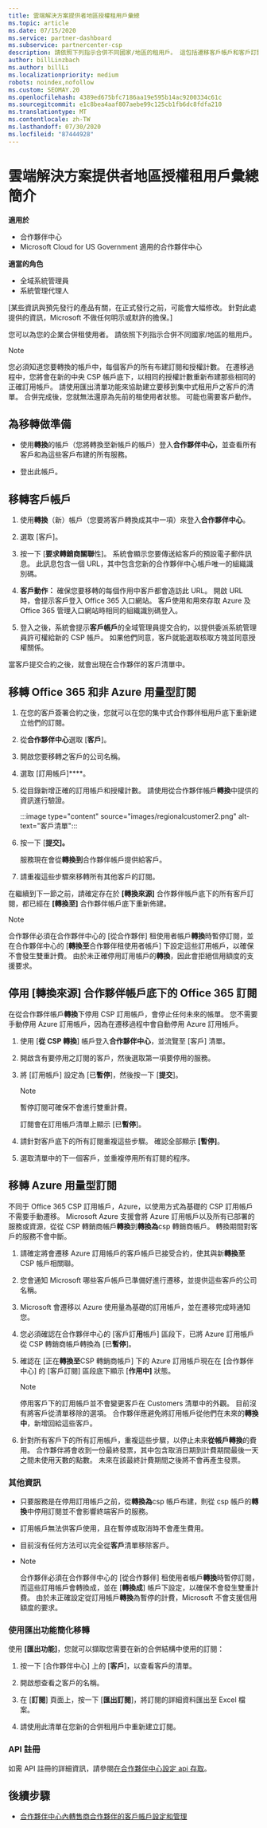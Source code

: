 ```yaml
---
title: 雲端解決方案提供者地區授權租用戶彙總
ms.topic: article
ms.date: 07/15/2020
ms.service: partner-dashboard
ms.subservice: partnercenter-csp
description: 請依照下列指示合併不同國家/地區的租用戶。 這包括遷移客戶帳戶和客戶訂閱的步驟。
author: billLinzbach
ms.author: billLi
ms.localizationpriority: medium
robots: noindex,nofollow
ms.custom: SEOMAY.20
ms.openlocfilehash: 4389ed675bfc7186aa19e595b14ac9200334c61c
ms.sourcegitcommit: e1c8bea4aaf807aebe99c125cb1fb6dc8fdfa210
ms.translationtype: MT
ms.contentlocale: zh-TW
ms.lasthandoff: 07/30/2020
ms.locfileid: "87444928"
---
```

# <a name="instructions-for-csp-regional-authorization-tenant-consolidation"></a>雲端解決方案提供者地區授權租用戶彙總簡介

**適用於**

-  合作夥伴中心
-  Microsoft Cloud for US Government 適用的合作夥伴中心

**適當的角色**

- 全域系統管理員
- 系統管理代理人

\[某些資訊與預先發行的產品有關，在正式發行之前，可能會大幅修改。 針對此處提供的資訊，Microsoft 不做任何明示或默許的擔保。\]

您可以為您的企業合併租使用者。 請依照下列指示合併不同國家/地區的租用戶。

>[!NOTE]  
>您必須知道您要轉換的帳戶中，每個客戶的所有布建訂閱和授權計數。 在遷移過程中，您將會在新的中央 CSP 帳戶底下，以相同的授權計數重新布建那些相同的正確訂用帳戶。 請使用匯出清單功能來協助建立要移到集中式租用戶之客戶的清單。  合併完成後，您就無法還原為先前的租使用者狀態。 可能也需要客戶動作。

## <a name="prepare-for-migration"></a>為移轉做準備

- 使用**轉換**的帳戶（您將轉換至新帳戶的帳戶）登入**合作夥伴中心**，並查看所有客戶和為這些客戶布建的所有服務。

- 登出此帳戶。

## <a name="migrate-customer-accounts"></a>移轉客戶帳戶

1. 使用**轉換**（新）帳戶（您要將客戶轉換成其中一項）來登入**合作夥伴中心**。

2. 選取 [客戶]。

3. 按一下 [**要求轉銷商關聯**性]。 系統會顯示您要傳送給客戶的預設電子郵件訊息。 此訊息包含一個 URL，其中包含您新的合作夥伴中心帳戶唯一的組織識別碼。

4. **客戶動作：** 確保您要移轉的每個作用中客戶都會造訪此 URL。 開啟 URL 時，會提示客戶登入 Office 365 入口網站。 客戶使用和用來存取 Azure 及 Office 365 管理入口網站時相同的組織識別碼登入。

5. 登入之後，系統會提示**客戶帳戶**的全域管理員提交合約，以提供委派系統管理員許可權給新的 CSP 帳戶。 如果他們同意，客戶就能選取核取方塊並同意授權關係。

當客戶提交合約之後，就會出現在合作夥伴的客戶清單中。

## <a name="migrating-office-365-and-non-azure-usage-based-subscriptions"></a>移轉 Office 365 和非 Azure 用量型訂閱

1. 在您的客戶簽署合約之後，您就可以在您的集中式合作夥伴租用戶底下重新建立他們的訂閱。

2. 從**合作夥伴中心**選取 [**客戶**]。

3. 開啟您要移轉之客戶的公司名稱。

4. 選取 [訂用帳戶]****。

5. 從目錄新增正確的訂用帳戶和授權計數。 請使用從合作夥伴帳戶**轉換**中提供的資訊進行驗證。

   :::image type="content" source="images/regionalcustomer2.png" alt-text="客戶清單":::

6. 按一下 [**提交]。**

   服務現在會從**轉換到**合作夥伴帳戶提供給客戶。

7. 請重複這些步驟來移轉所有其他客戶的訂閱。

在繼續到下一節之前，請確定存在於 **\[轉換來源\]** 合作夥伴帳戶底下的所有客戶訂閱，都已經在 **\[轉換至\]** 合作夥伴帳戶底下重新佈建。

> [!NOTE]
> 合作夥伴必須在合作夥伴中心的 [從合作夥伴] 租使用者帳戶**轉換**時暫停訂閱，並在合作夥伴中心的 [**轉換至**合作夥伴租使用者帳戶] 下設定這些訂用帳戶，以確保不會發生雙重計費。 由於未正確停用訂用帳戶的**轉換**，因此會拒絕信用額度的支援要求。

## <a name="disabling-the-office-365-subscriptions-under-the-transitioning-from-partner-account"></a>停用 \[轉換來源\] 合作夥伴帳戶底下的 Office 365 訂閱

在從合作夥伴帳戶**轉換**下停用 CSP 訂用帳戶，會停止任何未來的帳單。 您不需要手動停用 Azure 訂用帳戶，因為在遷移過程中會自動停用 Azure 訂用帳戶。

1. 使用 [**從 CSP 轉換**] 帳戶登入**合作夥伴中心**，並流覽至 [客戶] 清單。

2. 開啟含有要停用之訂閱的客戶，然後選取第一項要停用的服務。

3. 將 [訂用帳戶] 設定為 [已**暫停**]，然後按一下 [**提交**]。

   >[!Note]
   >暫停訂閱可確保不會進行雙重計費。

   訂閱會在訂用帳戶清單上顯示 [已**暫停**]。

4. 請針對客戶底下的所有訂閱重複這些步驟。 確認全部顯示 **\[暫停\]**。

5. 選取清單中的下一個客戶，並重複停用所有訂閱的程序。

## <a name="migrating-azure-usage-based-subscriptions"></a>移轉 Azure 用量型訂閱

不同于 Office 365 CSP 訂用帳戶，Azure，以使用方式為基礎的 CSP 訂用帳戶不需要手動遷移。 Microsoft Azure 支援會將 Azure 訂用帳戶以及所有已部署的服務或資源，從從 CSP 轉銷商帳戶**轉換**到**轉換為**csp 轉銷商帳戶。 轉換期間對客戶的服務不會中斷。

1. 請確定將會遷移 Azure 訂用帳戶的客戶帳戶已接受合約，使其與新**轉換至**CSP 帳戶相關聯。

2. 您會通知 Microsoft 哪些客戶帳戶已準備好進行遷移，並提供這些客戶的公司名稱。

3. Microsoft 會遷移以 Azure 使用量為基礎的訂用帳戶，並在遷移完成時通知您。

4. 您必須確認在合作夥伴中心的 [客戶訂**用**帳戶] 區段下，已將 Azure 訂用帳戶從 CSP 轉銷商帳戶轉換為 [已**暫停**]。

5. 確認在 [正在**轉換至**CSP 轉銷商帳戶] 下的 Azure 訂用帳戶現在在 [合作夥伴中心] 的 [客戶訂閱] 區段底下顯示 [**作用中]** 狀態。

   >[!Note]
   > 停用客戶下的訂用帳戶並不會變更客戶在 Customers 清單中的外觀。 目前沒有將客戶從清單移除的選項。 合作夥伴應避免將訂用帳戶從他們在未來的**轉換中**，新增回給這些客戶。

6. 針對所有客戶下的所有訂用帳戶，重複這些步驟，以停止未來**從帳戶轉換**的費用。 合作夥伴將會收到一份最終發票，其中包含取消日期到計費期間最後一天之間未使用天數的點數。 未來在該最終計費期間之後將不會再產生發票。

### <a name="additional-information"></a>其他資訊

- 只要服務是在停用訂用帳戶之前，從**轉換為**csp 帳戶布建，則從 csp 帳戶的**轉換**中停用訂閱並不會影響終端客戶的服務。

- 訂用帳戶無法供客戶使用，且在暫停或取消時不會產生費用。

- 目前沒有任何方法可以完全從**客戶**清單移除客戶。
- 
    >[!Note]
    > 合作夥伴必須在合作夥伴中心的 [從合作夥伴] 租使用者帳戶**轉換**時暫停訂閱，而這些訂用帳戶會轉換成，並在 [**轉換成**] 帳戶下設定，以確保不會發生雙重計費。 由於未正確設定從訂用帳戶**轉換**為暫停的計費，Microsoft 不會支援信用額度的要求。

### <a name="simplify-migration-using-export"></a>使用匯出功能簡化移轉

使用 **\[匯出功能\]**，您就可以擷取您需要在新的合併結構中使用的訂閱：

1. 按一下 [合作夥伴中心] 上的 [**客戶**]，以查看客戶的清單。 

2. 開啟想查看之客戶的名稱。

3. 在 [**訂閱**] 頁面上，按一下 [**匯出訂閱**]，將訂閱的詳細資料匯出至 Excel 檔案。

4. 請使用此清單在您新的合併租用戶中重新建立訂閱。

### <a name="api-registration"></a>API 註冊

如需 API 註冊的詳細資訊，請參閱[在合作夥伴中心設定 api 存取](https://go.microsoft.com/fwlink/?linkid=847990)。

## <a name="next-steps"></a>後續步驟

- [合作夥伴中心內轉售商合作夥伴的客戶帳戶設定和管理](customer-accounts.md)

